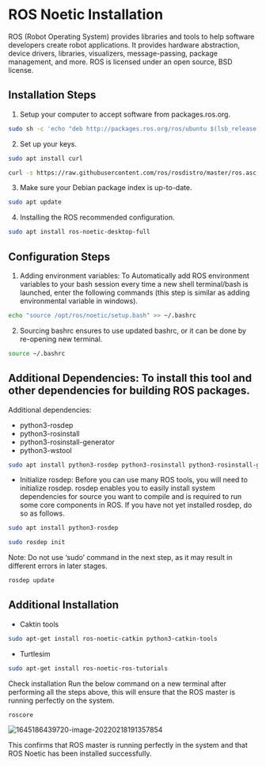 # ROS Noetic Installation
ROS (Robot Operating System) provides libraries and tools to help software developers create robot applications. It provides hardware abstraction, device drivers, libraries, visualizers, message-passing, package management, and more. ROS is licensed under an open source, BSD license.

## Installation Steps
1. Setup your computer to accept software from packages.ros.org.

```bash
sudo sh -c 'echo "deb http://packages.ros.org/ros/ubuntu $(lsb_release -sc) main" > /etc/apt/sources.list.d/ros-latest.list' 
```
2. Set up your keys.
```bash
sudo apt install curl
```
```bash
curl -s https://raw.githubusercontent.com/ros/rosdistro/master/ros.asc | sudo apt-key add -
```
3. Make sure your Debian package index is up-to-date.
```bash
sudo apt update
```
4. Installing the ROS recommended configuration.
```bash
sudo apt install ros-noetic-desktop-full
```
## Configuration Steps
1. Adding environment variables: To Automatically add ROS environment variables to your bash session every time a new shell terminal/bash is launched, enter the following commands (this step is similar as adding environmental variable in windows).
```bash
echo "source /opt/ros/noetic/setup.bash" >> ~/.bashrc
```
2. Sourcing bashrc ensures to use updated bashrc, or it can be done by re-opening new terminal.
```bash
source ~/.bashrc
```
## Additional Dependencies: To install this tool and other dependencies for building ROS packages.
Additional dependencies:

- python3-rosdep
- python3-rosinstall
- python3-rosinstall-generator
- python3-wstool
```bash
sudo apt install python3-rosdep python3-rosinstall python3-rosinstall-generator python3-wstool build-essential
```

- Initialize rosdep: Before you can use many ROS tools, you will need to initialize rosdep. rosdep enables you to easily install system dependencies for source you want to compile and is required to run some core components in ROS. If you have not yet installed rosdep, do so as follows.
```bash
sudo apt install python3-rosdep
```

```bash
sudo rosdep init
```
Note: Do not use ‘sudo’ command in the next step, as it may result in different errors in later stages.
```bash
rosdep update
```
## Additional Installation
- Caktin tools
```bash
sudo apt-get install ros-noetic-catkin python3-catkin-tools
```
- Turtlesim
```bash
sudo apt-get install ros-noetic-ros-tutorials
```

Check installation
Run the below command on a new terminal after performing all the steps above, this will ensure that the ROS master is running perfectly on the system.
```bash
roscore
```

![1645186439720-image-20220218191357854](https://user-images.githubusercontent.com/92209922/196026909-5b4bccd6-f7fa-4021-90ff-c7ea8c8f890e.png)

This confirms that ROS master is running perfectly in the system and that ROS Noetic has been installed successfully.

